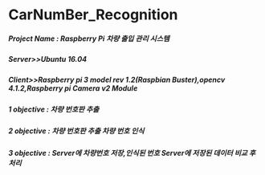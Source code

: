 # CarNumBer_Recognition

##### Project Name : Raspberry Pi 차량 출입 관리 시스템

##### Server>>Ubuntu 16.04

##### Client>>Raspberry pi 3 model rev 1.2(Raspbian Buster),opencv 4.1.2,Raspberry pi Camera v2 Module

##### 1 objective : 차량 번호판 추출

##### 2 objective : 차량 번호판 추출 차량 번호 인식

##### 3 objective : Server에 차량번호 저장,인식된 번호 Server에 저장된 데이터 비교 후 처리
